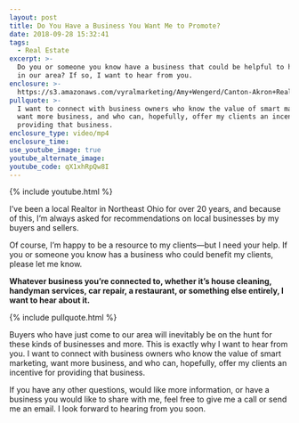 ```yaml
---
layout: post
title: Do You Have a Business You Want Me to Promote?
date: 2018-09-28 15:32:41
tags:
  - Real Estate
excerpt: >-
  Do you or someone you know have a business that could be helpful to homeowners
  in our area? If so, I want to hear from you.
enclosure: >-
  https://s3.amazonaws.com/vyralmarketing/Amy+Wengerd/Canton-Akron+Real+Estate+Agent-+I%2527m+Looking+for+Businesses+That+Can+Help+Our+Buyers+and+Sellers.mp4
pullquote: >-
  I want to connect with business owners who know the value of smart marketing,
  want more business, and who can, hopefully, offer my clients an incentive for
  providing that business.
enclosure_type: video/mp4
enclosure_time:
use_youtube_image: true
youtube_alternate_image:
youtube_code: qX1xhRpQw8I
---
```


{% include youtube.html %}

I’ve been a local Realtor in Northeast Ohio for over 20 years, and because of this, I’m always asked for recommendations on local businesses by my buyers and sellers.

Of course, I’m happy to be a resource to my clients—but I need your help. If you or someone you know has a business who could benefit my clients, please let me know.

**Whatever business you’re connected to, whether it’s house cleaning, handyman services, car repair, a restaurant, or something else entirely, I want to hear about it.**

{% include pullquote.html %}

Buyers who have just come to our area will inevitably be on the hunt for these kinds of businesses and more. This is exactly why I want to hear from you. I want to connect with business owners who know the value of smart marketing, want more business, and who can, hopefully, offer my clients an incentive for providing that business.

If you have any other questions, would like more information, or have a business you would like to share with me, feel free to give me a call or send me an email. I look forward to hearing from you soon.

&nbsp;